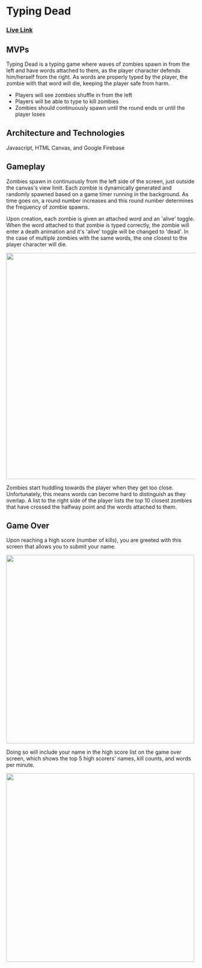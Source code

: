 # Typing Dead

### [Live Link](https://ibltsandwich.github.io/Typing-Dead/)

## MVPs

Typing Dead is a typing game where waves of zombies spawn in from the left and have words attached to them, as the player character defends him/herself from the right. As words are properly typed by the player, the zombie with that word will die, keeping the player safe from harm.

 - Players will see zombies shuffle in from the left
 - Players will be able to type to kill zombies
 - Zombies should continuously spawn until the round ends or until the player loses

## Architecture and Technologies

Javascript, HTML Canvas, and Google Firebase

## Gameplay

Zombies spawn in continuously from the left side of the screen, just outside the canvas's view limit.
Each zombie is dynamically generated and randomly spawned based on a game timer running in the background.
As time goes on, a round number increases and this round number determines the frequency of zombie spawns.  

Upon creation, each zombie is given an attached word and an 'alive' toggle. When the word attached to that zombie is typed correctly, the zombie will enter a death animation and it's 'alive' toggle will be changed to 'dead'.
In the case of multiple zombies with the same words, the one closest to the player character will die.

<img src="https://i.imgur.com/RtTZOoI.png" width="600">

Zombies start huddling towards the player when they get too close. Unfortunately, this means words can become hard to distinguish as they overlap. A list to the right side of the player lists the top 10 closest zombies that have crossed the halfway point and the words attached to them.


## Game Over

Upon reaching a high score (number of kills), you are greeted with this screen that allows you to submit your name.

<img src="https://i.imgur.com/9b3hvk7.png" width="500"/>

Doing so will include your name in the high score list on the game over screen, which shows the top 5 high scorers' names, kill counts, and words per minute.

<img src="https://i.imgur.com/YgvFB6Q.png" width="500"/>
